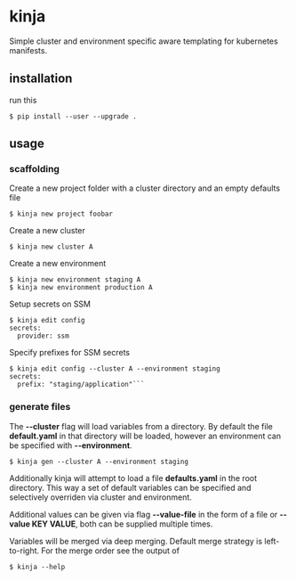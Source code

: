 # kinja

Simple cluster and environment specific aware templating for kubernetes manifests.

## installation

run this

```
$ pip install --user --upgrade .
```

## usage

### scaffolding

Create a new project folder with a cluster directory and an empty defaults file

```
$ kinja new project foobar
```

Create a new cluster

```
$ kinja new cluster A
```

Create a new environment

```
$ kinja new environment staging A
$ kinja new environment production A
```
Setup secrets on SSM

```
$ kinja edit config
secrets:
  provider: ssm
```

Specify prefixes for SSM secrets

```
$ kinja edit config --cluster A --environment staging
secrets:
  prefix: "staging/application"```
```

### generate files

The **--cluster** flag will load variables from a directory. By default the file **default.yaml** in that directory will be
loaded, however an environment can be specified with **--environment**.

```
$ kinja gen --cluster A --environment staging
```

Additionally kinja will attempt to load a file **defaults.yaml** in the root directory. This way a set of default
variables can be specified and selectively overriden via cluster and environment.

Additional values can be given via flag **--value-file** in the form of a file or **--value KEY VALUE**, both can be
supplied multiple times.

Variables will be merged via deep merging. Default merge strategy is left-to-right. For the merge order see the output of

```
$ kinja --help
```
